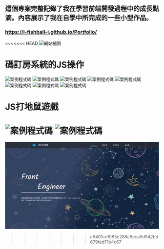 ## 這個專案完整記錄了我在學習前端開發過程中的成長點滴。內容展示了我在自學中所完成的一些小型作品。
### https://i-fishball-i.github.io/Portfolio/
<<<<<<< HEAD
![網站縮圖](/Portfolio/image/finish.png)

# 碼訂房系統的JS操作
![案例程式碼](/Portfolio/image/P2-1.png)
![案例程式碼](/Portfolio/image/P2-2.png)
![案例程式碼](/Portfolio/image/P2-3.png)
![案例程式碼](/Portfolio/image/P2-4.png)
![案例程式碼](/Portfolio/image/P2-5.png)
![案例程式碼](/Portfolio/image/P2-6.png)
![案例程式碼](/Portfolio/image/P2-7.png)
![案例程式碼](/Portfolio/image/P2-8.png)
# JS打地鼠遊戲
![案例程式碼](/Portfolio/image/P1-1.png)
![案例程式碼](/Portfolio/image/P1-2.png)
=======
![網站縮圖](/image/finish.png)
>>>>>>> e6401ce1065e288c6eca9d942bd679fed71b4c67
